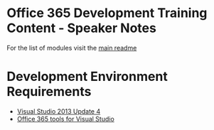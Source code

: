 Office 365 Development Training Content - Speaker Notes 
===============

For the list of modules visit the [main readme](/readme.md)

# Development Environment Requirements #
- [Visual Studio 2013 Update 4](http://www.visualstudio.com/downloads/download-visual-studio-vs)
- [Office 365 tools for Visual Studio](http://aka.ms/officedevtoolsforvs2013)